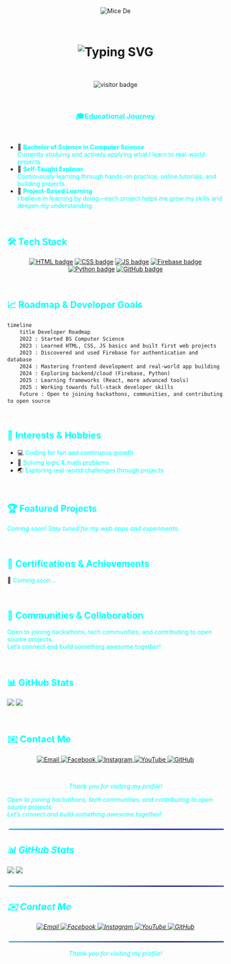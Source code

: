 <!-- Minimalist & Modern GitHub Profile README for MiceDe27 (Ash) -->
<p align="center">
  <img src="https://github.com/MiceDe27/Mice_De/blob/main/micedekun.gif" width="200%" height="3px" style="border:0;"/>
</p>

<p align="center">
  <img src="https://svg-banners.vercel.app/api?type=glitch&text1=Mice%20De&width=600&height=100&color=00FFFF&bgColor=002B2B" alt="Mice De" />
</p>
<p align="center">
  <img src="https://github.com/MiceDe27/Mice_De/blob/main/micedekun.gif" width="200%" height="3px" style="border:0;"/>
</p>

<h1 align="center">
  <img src="https://readme-typing-svg.herokuapp.com?font=Fira+Code&size=24&duration=3000&pause=1000&color=00FFFF&center=true&vCenter=true&width=700&height=60&lines=Hi%2C+I'm+Mice+De;A+CS+Student+from+Sorsogon+State+University;Web+Developer;Wolf-Minded+Coder+%F0%9F%90%BA" alt="Typing SVG" />
</h1>

<p align="center">
  <img src="https://github.com/MiceDe27/Mice_De/blob/main/micedekun.gif" width="100%" height="3px" />
</p>

<p align="center">
  <img src="https://komarev.com/ghpvc/?username=MiceDe27&label=Profile+Views&color=00FFFF&style=flat" alt="visitor badge"/>
</p>

<p align="center">
  <img src="https://github.com/MiceDe27/Mice_De/blob/main/micedekun.gif" width="100%" height="3px" />
</p>

<h3 align="center" style="color:#00FFFF;"> 🎓Educational Journey</h3>
<p align="center">
  <img src="https://github.com/MiceDe27/Mice_De/blob/main/micedekun.gif" width="100%" height="3px"/>
</p>

- 🏫 <span style="color:#00FFFF"><b>Bachelor of Science in Computer Science</b></span>  
  <span style="color:#00FFFF">Currently studying and actively applying what I learn to real-world projects.</span>
- 🧠 <span style="color:#00FFFF"><b>Self-Taught Explorer</b></span>  
  <span style="color:#00FFFF">Continuously learning through hands-on practice, online tutorials, and building projects.</span>
- 🚀 <span style="color:#00FFFF"><b>Project-Based Learning</b></span>  
  <span style="color:#00FFFF">I believe in learning by doing—each project helps me grow my skills and deepen my understanding.</span>

<p align="center">
  <img src="https://github.com/MiceDe27/Mice_De/blob/main/micedekun.gif" width="100%" height="3px"/>
</p>

## <span style="color:#00FFFF;">🛠️ Tech Stack</span>

<p align="center">
  <a href="https://developer.mozilla.org/en-US/docs/Web/HTML"><img src="https://img.shields.io/badge/HTML5-00FFFF?style=for-the-badge&logo=html5&logoColor=00FFFF" alt="HTML badge"/></a>
  <a href="https://developer.mozilla.org/en-US/docs/Web/CSS"><img src="https://img.shields.io/badge/CSS3-00FFFF?style=for-the-badge&logo=css3&logoColor=00FFFF" alt="CSS badge"/></a>
  <a href="https://developer.mozilla.org/en-US/docs/Web/JavaScript"><img src="https://img.shields.io/badge/JavaScript-00FFFF?style=for-the-badge&logo=javascript&logoColor=00FFFF" alt="JS badge"/></a>
  <a href="https://firebase.google.com/"><img src="https://img.shields.io/badge/Firebase-00FFFF?style=for-the-badge&logo=firebase&logoColor=00FFFF" alt="Firebase badge"/></a>
  <a href="https://python.org/"><img src="https://img.shields.io/badge/Python-00FFFF?style=for-the-badge&logo=python&logoColor=00FFFF" alt="Python badge"/></a>
  <a href="https://github.com/"><img src="https://img.shields.io/badge/GitHub-00FFFF?style=for-the-badge&logo=github&logoColor=00FFFF" alt="GitHub badge"/></a>
</p>

<p align="center">
  <img src="https://github.com/MiceDe27/Mice_De/blob/main/micedekun.gif" width="100%" height="3px"/>
</p>

## <span style="color:#00FFFF;">📈 Roadmap & Developer Goals</span>

```mermaid
timeline
    title Developer Roadmap
    2022 : Started BS Computer Science
    2023 : Learned HTML, CSS, JS basics and built first web projects
    2023 : Discovered and used Firebase for authentication and database
    2024 : Mastering frontend development and real-world app building
    2024 : Exploring backend/cloud (Firebase, Python)
    2025 : Learning frameworks (React, more advanced tools)
    2025 : Working towards full-stack developer skills
    Future : Open to joining hackathons, communities, and contributing to open source
```

<p align="center">
  <img src="https://github.com/MiceDe27/Mice_De/blob/main/micedekun.gif" width="100%" height="3px"/>
</p>


## <span style="color:#00FFFF;">🧠 Interests & Hobbies</span>

- 💻 <span style="color:#00FFFF">Coding for fun and continuous growth</span>
- 🧩 <span style="color:#00FFFF">Solving logic & math problems</span>
- 🌏 <span style="color:#00FFFF">Exploring real-world challenges through projects</span>

<p align="center">
  <img src="https://github.com/MiceDe27/Mice_De/blob/main/micedekun.gif" width="100%" height="3px"/>
</p>


## <span style="color:#00FFFF;">🏆 Featured Projects</span>

*<span style="color:#00FFFF;">Coming soon! Stay tuned for my web apps and experiments.</span>*

<p align="center">
  <img src="https://github.com/MiceDe27/Mice_De/blob/main/micedekun.gif" width="100%" height="3px"/>
</p>


## <span style="color:#00FFFF;">🏅 Certifications & Achievements</span>

📜 <span style="color:#00FFFF;">Coming soon...</span>
<p align="center">
  <img src="https://github.com/MiceDe27/Mice_De/blob/main/micedekun.gif" width="100%" height="3px"/>
</p>


## <span style="color:#00FFFF;">👥 Communities & Collaboration</span>

<span style="color:#00FFFF;">Open to joining hackathons, tech communities, and contributing to open source projects.<br>
Let’s connect and build something awesome together!</span>
<p align="center">
  <img src="https://github.com/MiceDe27/Mice_De/blob/main/micedekun.gif" width="100%" height="3px"/>
</p>


## <span style="color:#00FFFF;">📊 GitHub Stats</span>

<p align="left">
  <img src="https://github-readme-stats.vercel.app/api?username=MiceDe27&show_icons=true&theme=radical" height="150"/>
  <img src="https://github-readme-stats.vercel.app/api/top-langs/?username=MiceDe27&layout=compact&theme=radical" height="150"/>
</p>

<p align="center">
  <img src="https://github.com/MiceDe27/Mice_De/blob/main/micedekun.gif" width="100%" height="3px"/>
</p>


## <span style="color:#00FFFF;">✉️ Contact Me</span>

<p align="center">
  <a href="mailto:micedekun27@gmail.com" title="Email">
    <img src="https://img.shields.io/badge/Email-00FFFF?style=for-the-badge&logo=gmail&logoColor=00FFFF" alt="Email"/>
  </a>
  <a href="https://www.facebook.com/UnpredictableFlow" title="Facebook">
    <img src="https://img.shields.io/badge/Facebook-00FFFF?style=for-the-badge&logo=facebook&logoColor=00FFFF" alt="Facebook"/>
  </a>
  <a href="https://www.instagram.com/micede27?igsh=aTVpZHh1Z3pycWJt" title="Instagram">
    <img src="https://img.shields.io/badge/Instagram-00FFFF?style=for-the-badge&logo=instagram&logoColor=00FFFF" alt="Instagram"/>
  </a>
  <a href="http://www.youtube.com/@Hm.De617" title="YouTube">
    <img src="https://img.shields.io/badge/YouTube-00FFFF?style=for-the-badge&logo=youtube&logoColor=00FFFF" alt="YouTube"/>
  </a>
  <a href="https://github.com/MiceDe27" title="GitHub">
    <img src="https://img.shields.io/badge/GitHub-00FFFF?style=for-the-badge&logo=github&logoColor=00FFFF" alt="GitHub"/>
  </a>
</p>

<p align="center">
  <img src="https://github.com/MiceDe27/Mice_De/blob/main/micedekun.gif" width="100%" height="3px"/>
</p>


<p align="center">
  <em style="color:#00FFFF;">Thank you for visiting my profile!<br>
</p>

<span style="color:#00FFFF;">Open to joining hackathons, tech communities, and contributing to open source projects.<br>
Let’s connect and build something awesome together!</span>
<p align="center">
  <img src="https://github.com/MiceDe27/MiceDe27/blob/main/micedekun.gif" width="100%" height="3px"/>
</p>


## <span style="color:#00FFFF;">📊 GitHub Stats</span>

<p align="left">
  <img src="https://github-readme-stats.vercel.app/api?username=MiceDe27&show_icons=true&theme=radical" height="150"/>
  <img src="https://github-readme-stats.vercel.app/api/top-langs/?username=MiceDe27&layout=compact&theme=radical" height="150"/>
</p>

<p align="center">
  <img src="https://github.com/MiceDe27/MiceDe27/blob/main/micedekun.gif" width="100%" height="3px"/>
</p>


## <span style="color:#00FFFF;">✉️ Contact Me</span>

<p align="center">
  <a href="mailto:micedekun27@gmail.com" title="Email">
    <img src="https://img.shields.io/badge/Email-00FFFF?style=for-the-badge&logo=gmail&logoColor=00FFFF" alt="Email"/>
  </a>
  <a href="https://www.facebook.com/UnpredictableFlow" title="Facebook">
    <img src="https://img.shields.io/badge/Facebook-00FFFF?style=for-the-badge&logo=facebook&logoColor=00FFFF" alt="Facebook"/>
  </a>
  <a href="https://www.instagram.com/micede27?igsh=aTVpZHh1Z3pycWJt" title="Instagram">
    <img src="https://img.shields.io/badge/Instagram-00FFFF?style=for-the-badge&logo=instagram&logoColor=00FFFF" alt="Instagram"/>
  </a>
  <a href="http://www.youtube.com/@Hm.De617" title="YouTube">
    <img src="https://img.shields.io/badge/YouTube-00FFFF?style=for-the-badge&logo=youtube&logoColor=00FFFF" alt="YouTube"/>
  </a>
  <a href="https://github.com/MiceDe27" title="GitHub">
    <img src="https://img.shields.io/badge/GitHub-00FFFF?style=for-the-badge&logo=github&logoColor=00FFFF" alt="GitHub"/>
  </a>
</p>

<p align="center">
  <img src="https://github.com/MiceDe27/MiceDe27/blob/main/micedekun.gif" width="100%" height="3px"/>
</p>


<p align="center">
  <em style="color:#00FFFF;">Thank you for visiting my profile!<br>
</p>
